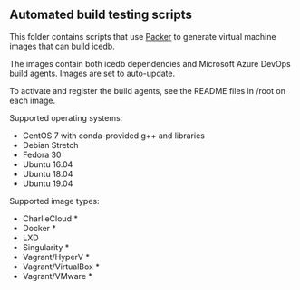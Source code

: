Automated build testing scripts
--------------------------------

This folder contains scripts that use [Packer](https://www.packer.io/)
to generate virtual machine images that can build icedb.

The images contain both icedb dependencies and Microsoft Azure
DevOps build agents. Images are set to auto-update.

To activate and register the build agents, see the README files
in /root on each image.

Supported operating systems:
- CentOS 7 with conda-provided g++ and libraries
- Debian Stretch
- Fedora 30
- Ubuntu 16.04
- Ubuntu 18.04
- Ubuntu 19.04

Supported image types:
- CharlieCloud *
- Docker *
- LXD
- Singularity *
- Vagrant/HyperV *
- Vagrant/VirtualBox *
- Vagrant/VMware *

